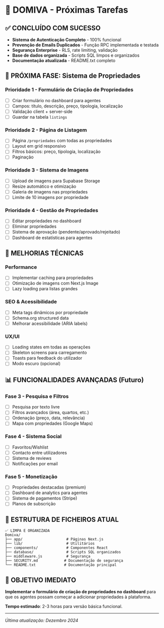 # 🎯 DOMIVA - Próximas Tarefas

## ✅ CONCLUÍDO COM SUCESSO
- **Sistema de Autenticação Completo** - 100% funcional
- **Prevenção de Emails Duplicados** - Função RPC implementada e testada
- **Segurança Enterprise** - RLS, rate limiting, validação
- **Base de dados organizada** - Scripts SQL limpos e organizados
- **Documentação atualizada** - README.txt completo

## 🚀 PRÓXIMA FASE: Sistema de Propriedades

### **Prioridade 1 - Formulário de Criação de Propriedades**
- [ ] Criar formulário no dashboard para agentes
- [ ] Campos: título, descrição, preço, tipologia, localização
- [ ] Validação client + server-side
- [ ] Guardar na tabela `listings`

### **Prioridade 2 - Página de Listagem**
- [ ] Página `/propriedades` com todas as propriedades
- [ ] Layout em grid responsivo
- [ ] Filtros básicos: preço, tipologia, localização
- [ ] Paginação

### **Prioridade 3 - Sistema de Imagens**
- [ ] Upload de imagens para Supabase Storage
- [ ] Resize automático e otimização
- [ ] Galeria de imagens nas propriedades
- [ ] Limite de 10 imagens por propriedade

### **Prioridade 4 - Gestão de Propriedades**
- [ ] Editar propriedades no dashboard
- [ ] Eliminar propriedades
- [ ] Sistema de aprovação (pendente/aprovado/rejeitado)
- [ ] Dashboard de estatísticas para agentes

## 🔧 MELHORIAS TÉCNICAS

### **Performance**
- [ ] Implementar caching para propriedades
- [ ] Otimização de imagens com Next.js Image
- [ ] Lazy loading para listas grandes

### **SEO & Acessibilidade**
- [ ] Meta tags dinâmicos por propriedade
- [ ] Schema.org structured data
- [ ] Melhorar acessibilidade (ARIA labels)

### **UX/UI**
- [ ] Loading states em todas as operações
- [ ] Skeleton screens para carregamento
- [ ] Toasts para feedback do utilizador
- [ ] Modo escuro (opcional)

## 📊 FUNCIONALIDADES AVANÇADAS (Futuro)

### **Fase 3 - Pesquisa e Filtros**
- [ ] Pesquisa por texto livre
- [ ] Filtros avançados (área, quartos, etc.)
- [ ] Ordenação (preço, data, relevância)
- [ ] Mapa com propriedades (Google Maps)

### **Fase 4 - Sistema Social**
- [ ] Favoritos/Wishlist
- [ ] Contacto entre utilizadores
- [ ] Sistema de reviews
- [ ] Notificações por email

### **Fase 5 - Monetização**
- [ ] Propriedades destacadas (premium)
- [ ] Dashboard de analytics para agentes
- [ ] Sistema de pagamentos (Stripe)
- [ ] Planos de subscrição

## 📁 ESTRUTURA DE FICHEIROS ATUAL

```
✅ LIMPA E ORGANIZADA
Domiva/
├── app/                    # Páginas Next.js
├── lib/                    # Utilitários
├── components/             # Componentes React
├── database/               # Scripts SQL organizados
├── middleware.js           # Segurança
├── SECURITY.md            # Documentação de segurança
└── README.txt             # Documentação principal
```

## 🎯 OBJETIVO IMEDIATO

**Implementar o formulário de criação de propriedades no dashboard** para que os agentes possam começar a adicionar propriedades à plataforma.

**Tempo estimado**: 2-3 horas para versão básica funcional.

---

*Última atualização: Dezembro 2024* 